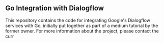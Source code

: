 ## Go Integration with Dialogflow
This repository contains the code for integrating Google's Dialogflow services with Go, initially put together as part of a medium tutorial by the former owner. For more information about the project, please contact the curr